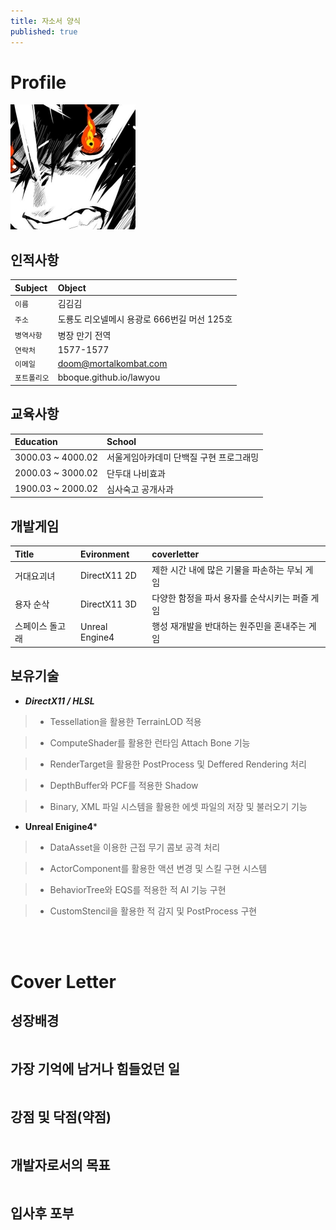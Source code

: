 ```yaml
---
title: 자소서 양식
published: true
---
```


# Profile
![Profile](Images/K-2.jpg)

## 인적사항

|Subject|Object|
|:----------|:----------------------------------------- |
| `이름`|김김김|
|`주소`|도룡도 리오넬메시 용광로 666번길 머선 125호|
|`병역사항` |병장 만기 전역|
| `연락처`|1577-1577|
|`이메일`|doom@mortalkombat.com|
|`포트폴리오`|bboque.github.io/lawyou|

## 교육사항

|Education|School|
|:--|:--|
|3000.03 ~ 4000.02|서울게임아카데미 단백질 구현 프로그래밍|
|2000.03 ~ 3000.02|단두대 나비효과| 
|1900.03 ~ 2000.02|심사숙고 공개사과|

## 개발게임

|Title|Evironment|coverletter|
|:--|:--|:--|
|거대요괴녀|DirectX11 2D|제한 시간 내에 많은 기물을 파손하는 무뇌 게임|
|용자 순삭|DirectX11 3D|다양한 함정을 파서 용자를 순삭시키는 퍼즐 게임|
|스페이스 돌고래|Unreal Engine4|행성 재개발을 반대하는 원주민을 혼내주는 게임|

## 보유기술
* ***DirectX11 / HLSL***
> - Tessellation을 활용한 TerrainLOD 적용

> - ComputeShader를 활용한 런타임 Attach Bone 기능

> - RenderTarget을 활용한 PostProcess 및 Deffered Rendering 처리

> - DepthBuffer와 PCF를 적용한 Shadow

> - Binary, XML 파일 시스템을 활용한 에셋 파일의 저장 및 불러오기 기능

* **Unreal Enigine4***
> - DataAsset을 이용한 근접 무기 콤보 공격 처리

> - ActorComponent를 활용한 액션 변경 및 스킬 구현 시스템

> - BehaviorTree와 EQS를 적용한 적 AI 기능 구현

> - CustomStencil을 활용한 적 감지 및 PostProcess 구현

<br/><br/>
# Cover Letter
## 성장배경
```markdown
```
## 가장 기억에 남거나 힘들었던 일
```markdown
```
## 강점 및 닥점(약점)
```markdown
```
## 개발자로서의 목표
```markdown
```
## 입사후 포부
```markdown
```